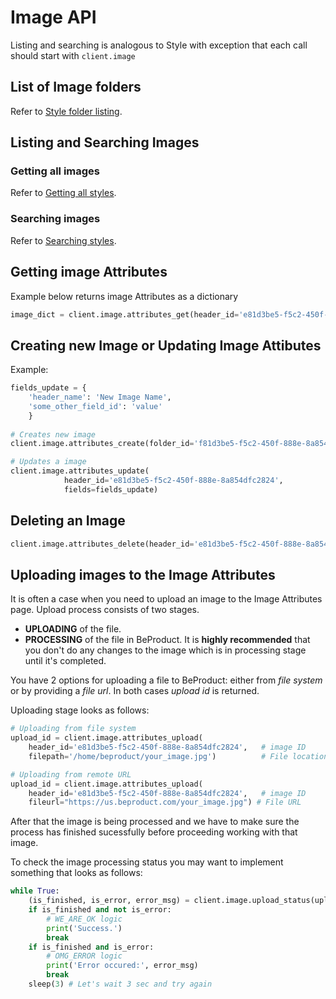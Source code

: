 # Image API
Listing and searching is analogous to Style with exception that each call should start with `client.image`
## List of Image folders
Refer to [Style folder listing](./040-style-api.md#list-of-style-folders).
## Listing and Searching Images
### Getting all images
Refer to [Getting all styles](./040-style-api.md#getting-all-styles).
### Searching images
Refer to [Searching styles](./040-style-api.md#searching-styles).

## Getting image Attributes

Example below returns image Attributes as a dictionary

```python
image_dict = client.image.attributes_get(header_id='e81d3be5-f5c2-450f-888e-8a854dfc2824')
```

## Creating new Image or Updating Image Attibutes
Example:
```python
fields_update = {
    'header_name': 'New Image Name',
    'some_other_field_id': 'value'
    }
    
# Creates new image
client.image.attributes_create(folder_id='f81d3be5-f5c2-450f-888e-8a854dfc2824',fields=fields_update)

# Updates a image
client.image.attributes_update(
            header_id='e81d3be5-f5c2-450f-888e-8a854dfc2824',
            fields=fields_update)
```

## Deleting an Image
```python
client.image.attributes_delete(header_id='e81d3be5-f5c2-450f-888e-8a854dfc2824')
```

## Uploading images to the Image Attributes
It is often a case when you need to upload an image to the Image Attributes page.
Upload process consists of two stages. 

* **UPLOADING** of the file. 
* **PROCESSING** of the file in BeProduct. It is **highly recommended** that you don't do any changes to the image which is in processing stage until it's completed.

You have 2 options for uploading a file to BeProduct: either from *file system* or by providing a *file url*. In both cases *upload id* is returned.

Uploading stage looks as follows:
```python
# Uploading from file system
upload_id = client.image.attributes_upload(
    header_id='e81d3be5-f5c2-450f-888e-8a854dfc2824',   # image ID
    filepath='/home/beproduct/your_image.jpg')          # File location 

# Uploading from remote URL
upload_id = client.image.attributes_upload(
    header_id='e81d3be5-f5c2-450f-888e-8a854dfc2824',   # image ID
    fileurl="https://us.beproduct.com/your_image.jpg") # File URL
```
After that the image is being processed and we have to make sure the process has finished sucessfully before proceeding working with that image. 

To check the image processing status you may want to implement something that looks as follows:
```python
while True:
    (is_finished, is_error, error_msg) = client.image.upload_status(upload_id=upload_id)
    if is_finished and not is_error:
        # WE_ARE_OK logic
        print('Success.')
        break
    if is_finished and is_error:
        # OMG_ERROR logic
        print('Error occured:', error_msg)
        break
    sleep(3) # Let's wait 3 sec and try again
```

